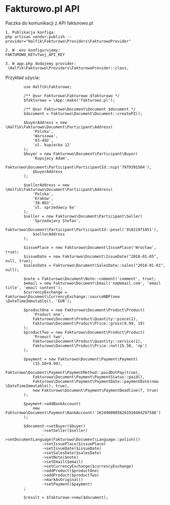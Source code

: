 # Fakturowo.pl API
Paczka do komunikacji z API fakturowo.pl

    1. Publikacja konfiga:
    php artisan vendor:publish --provider="Halfik\Fakturowo\Providers\FakturowoProvider"
    
    2. W .env konfigurujemy:
    FAKTUROWO_KEY=Twoj_API_KEY
    
    3. W app.php dodajemy provider:
     \Halfik\Fakturowo\Providers\FakturowoProvider::class,
 
Przykład użycia:
            
            use Halfik\Fakturowo;
            
            /** @var Fakturowo\Fakturowo $fakturowo */
            $fakturowo = \App::make('fakturowo.pl');
    
            /** @var Fakturowo\Document\Document $document */
            $document = Fakturowo\Document\Document::createPZ();
    
            $buyerAddress = new \Halfik\Fakturowo\Document\Participant\Address(
                'Polska',
                'Warszawa',
                '03-492',
                'ul. kupiecka 12'
            );
            $buyer = new Fakturowo\Document\Participant\Buyer(
                'Kupujacy Adam',
                Fakturowo\Document\Participant\ParticipantId::nip('7979391584'),
                $buyerAddress
            );
    
            $sellerAddress = new \Halfik\Fakturowo\Document\Participant\Address(
                'Polska',
                'Kraków',
                '30-063',
                'ul. sprzedawcy 6a'
            );
            $seller = new Fakturowo\Document\Participant\Seller(
                'Sprzedajacy Stefan',
                Fakturowo\Document\Participant\ParticipantId::pesel('91021971851'),
                $sellerAddress
            );
    
            $issuePlace = new Fakturowo\Document\IssuePlace('Wrocław', true);
            $issueDate = new Fakturowo\Document\IssueDate("2018-01-05", null, true);
            $salesDate = Fakturowo\Document\SalesDate::sales("2018-01-01", null);
    
            $note = Fakturowo\Document\Note::comment('comment', true);
            $email = new Fakturowo\Document\Email('no@email.com', 'email title', 'email content');
            $currencyExchange = Fakturowo\Document\CurrencyExchange::sourceNBP(new \DateTimeImmutable(), 'EUR');
    
            $productOne = new Fakturowo\Document\Product\Product(
                'Product one',
                Fakturowo\Document\Product\Quantity::piece(2),
                Fakturowo\Document\Product\Price::gross(9.99, 19)
            );
            $productTwo = new Fakturowo\Document\Product\Product(
                'Proeuct two',
                Fakturowo\Document\Product\Quantity::service(1),
                Fakturowo\Document\Product\Price::net(15.50, 'np')
            );
    
            $payment = new Fakturowo\Document\Payment\Payment(
                (15.50+9.99),
                Fakturowo\Document\Payment\PaymentMethod::paidDotPay(true),
                Fakturowo\Document\Payment\PaymentStatus::paid(),
                Fakturowo\Document\Payment\PaymentDate::paymentDate(new \DateTimeImmutable(), true),
                new Fakturowo\Document\Payment\PaymentDeadline(7, true)
            );
    
            $payment->addBankAccount(
                new Fakturowo\Document\Payment\BankAccount('16249000056261910404297588')
            );
    
            $document->setBuyer($buyer)
                    ->setSeller($seller)
                    ->setDocumentLanguage(Fakturowo\Document\Language::polish())
                    ->setIssuePlace($issuePlace)
                    ->setIssueDate($issueDate)
                    ->setSalesDate($salesDate)
                    ->setNote($note)
                    ->setEmail($email)
                    ->setCurrencyExchange($currencyExchange)
                    ->addProduct($productOne)
                    ->addProduct($productTwo)
                    ->markAsOriginal()
                    ->setPayment($payment)
            ;
    
            $result = $fakturowo->new($document);